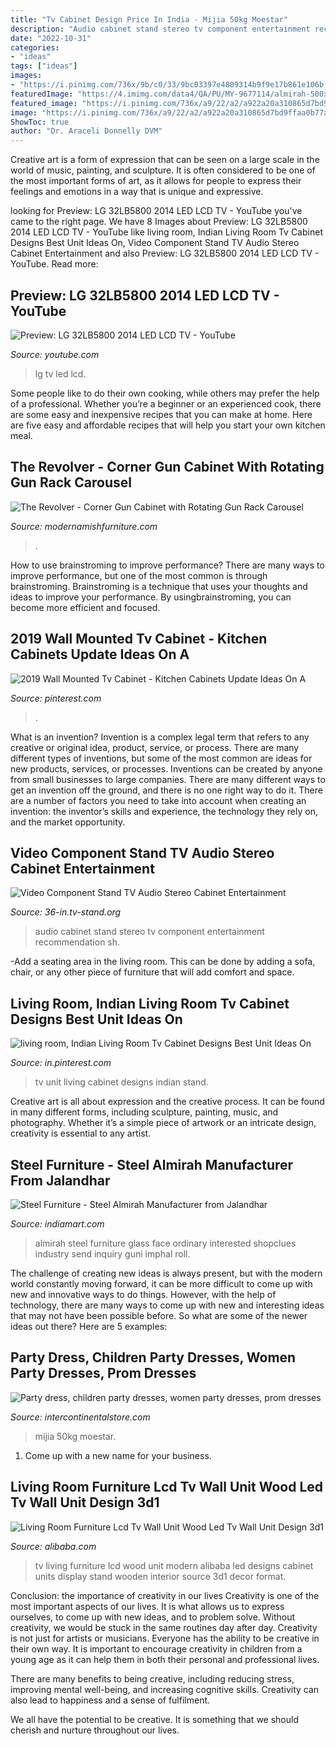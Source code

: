 ```yaml
---
title: "Tv Cabinet Design Price In India - Mijia 50kg Moestar"
description: "Audio cabinet stand stereo tv component entertainment recommendation sh"
date: "2022-10-31"
categories:
- "ideas"
tags: ["ideas"]
images:
- "https://i.pinimg.com/736x/9b/c0/33/9bc03397e4809314b9f9e17b861e106b.jpg"
featuredImage: "https://4.imimg.com/data4/QA/PU/MY-9677114/almirah-500x500.jpg"
featured_image: "https://i.pinimg.com/736x/a9/22/a2/a922a20a310865d7bd9ffaa0b77a04e7.jpg"
image: "https://i.pinimg.com/736x/a9/22/a2/a922a20a310865d7bd9ffaa0b77a04e7.jpg"
ShowToc: true
author: "Dr. Araceli Donnelly DVM"
---
```



Creative art is a form of expression that can be seen on a large scale in the world of music, painting, and sculpture. It is often considered to be one of the most important forms of art, as it allows for people to express their feelings and emotions in a way that is unique and expressive.

	

		
looking for Preview: LG 32LB5800 2014 LED LCD TV - YouTube you've came to the right page. We have 8 Images about Preview: LG 32LB5800 2014 LED LCD TV - YouTube like living room, Indian Living Room Tv Cabinet Designs Best Unit Ideas On, Video Component Stand TV Audio Stereo Cabinet Entertainment and also Preview: LG 32LB5800 2014 LED LCD TV - YouTube. Read more:
		
    
## Preview: LG 32LB5800 2014 LED LCD TV - YouTube

<img loading=lazy src="http://i.ytimg.com/vi/zg8Xe98d8Fo/maxresdefault.jpg" onerror="this.onerror=null;this.src='https://tse3.mm.bing.net/th?id=OIP.DIlQ-jkTW1ttp8_4YqcBtAHaEK&amp;pid=15.1';" alt="Preview: LG 32LB5800 2014 LED LCD TV - YouTube">

_Source: youtube.com_

>lg tv led lcd. 

	

Some people like to do their own cooking, while others may prefer the help of a professional. Whether you’re a beginner or an experienced cook, there are some easy and inexpensive recipes that you can make at home. Here are five easy and affordable recipes that will help you start your own kitchen meal.

    
## The Revolver - Corner Gun Cabinet With Rotating Gun Rack Carousel

<img loading=lazy src="https://cdn.shopify.com/s/files/1/0246/6981/4862/products/214GunCab-BrownMaple_1920x.jpg?v=1623203810" onerror="this.onerror=null;this.src='https://tse2.mm.bing.net/th?id=OIP.3Fl7iD5X42eaDnWgU_C_CAHaLf&amp;pid=15.1';" alt="The Revolver - Corner Gun Cabinet with Rotating Gun Rack Carousel">

_Source: modernamishfurniture.com_

>. 

	

How to use brainstroming to improve performance?
There are many ways to improve performance, but one of the most common is through brainstroming. Brainstroming is a technique that uses your thoughts and ideas to improve your performance. By usingbrainstroming, you can become more efficient and focused.

    
## 2019 Wall Mounted Tv Cabinet - Kitchen Cabinets Update Ideas On A

<img loading=lazy src="https://i.pinimg.com/736x/a9/22/a2/a922a20a310865d7bd9ffaa0b77a04e7.jpg" onerror="this.onerror=null;this.src='https://tse1.mm.bing.net/th?id=OIP.FCrxkUZ2mfIbIAioSyASoQHaJ3&amp;pid=15.1';" alt="2019 Wall Mounted Tv Cabinet - Kitchen Cabinets Update Ideas On A">

_Source: pinterest.com_

>. 

	

What is an invention?
Invention is a complex legal term that refers to any creative or original idea, product, service, or process. There are many different types of inventions, but some of the most common are ideas for new products, services, or processes. Inventions can be created by anyone from small businesses to large companies. There are many different ways to get an invention off the ground, and there is no one right way to do it. There are a number of factors you need to take into account when creating an invention: the inventor’s skills and experience, the technology they rely on, and the market opportunity.

    
## Video Component Stand TV Audio Stereo Cabinet Entertainment

<img loading=lazy src="https://images.tv-stand.org/l-m/video-component-stand-tv-audio-stereo-cabinet-v-2794392381.jpg" onerror="this.onerror=null;this.src='https://tse4.mm.bing.net/th?id=OIP.Z3z_HXjyjCG1DxqxUnLbuAHaHa&amp;pid=15.1';" alt="Video Component Stand TV Audio Stereo Cabinet Entertainment">

_Source: 36-in.tv-stand.org_

>audio cabinet stand stereo tv component entertainment recommendation sh. 

	

-Add a seating area in the living room. This can be done by adding a sofa, chair, or any other piece of furniture that will add comfort and space.

    
## Living Room, Indian Living Room Tv Cabinet Designs Best Unit Ideas On

<img loading=lazy src="https://i.pinimg.com/736x/9b/c0/33/9bc03397e4809314b9f9e17b861e106b.jpg" onerror="this.onerror=null;this.src='https://tse2.mm.bing.net/th?id=OIP.-FJbTnrynklE07dt16n0UgHaHa&amp;pid=15.1';" alt="living room, Indian Living Room Tv Cabinet Designs Best Unit Ideas On">

_Source: in.pinterest.com_

>tv unit living cabinet designs indian stand. 

	

Creative art is all about expression and the creative process. It can be found in many different forms, including sculpture, painting, music, and photography. Whether it’s a simple piece of artwork or an intricate design, creativity is essential to any artist.

    
## Steel Furniture - Steel Almirah Manufacturer From Jalandhar

<img loading=lazy src="https://4.imimg.com/data4/QA/PU/MY-9677114/almirah-500x500.jpg" onerror="this.onerror=null;this.src='https://tse2.mm.bing.net/th?id=OIP.CFkAvTmq0WxNlLggHOWJawAAAA&amp;pid=15.1';" alt="Steel Furniture - Steel Almirah Manufacturer from Jalandhar">

_Source: indiamart.com_

>almirah steel furniture glass face ordinary interested shopclues industry send inquiry guni imphal roll. 

	

The challenge of creating new ideas is always present, but with the modern world constantly moving forward, it can be more difficult to come up with new and innovative ways to do things. However, with the help of technology, there are many ways to come up with new and interesting ideas that may not have been possible before. So what are some of the newer ideas out there? Here are 5 examples: 

    
## Party Dress, Children Party Dresses, Women Party Dresses, Prom Dresses

<img loading=lazy src="https://ae01.alicdn.com/kf/HTB1fsDjahD1gK0jSZFyq6AiOVXaS.jpg" onerror="this.onerror=null;this.src='https://tse4.mm.bing.net/th?id=OIP.P0Kl_X2-alV015ybHyrE2QHaJ4&amp;pid=15.1';" alt="Party dress, children party dresses, women party dresses, prom dresses">

_Source: intercontinentalstore.com_

>mijia 50kg moestar. 

	

1. Come up with a new name for your business.

    
## Living Room Furniture Lcd Tv Wall Unit Wood Led Tv Wall Unit Design 3d1

<img loading=lazy src="https://sc01.alicdn.com/kf/HTB1Fpu_IVXXXXa5XpXXq6xXFXXXL/221268678/HTB1Fpu_IVXXXXa5XpXXq6xXFXXXL.jpg" onerror="this.onerror=null;this.src='https://tse2.mm.bing.net/th?id=OIP.Pfik1nZu3baBLZuzyjTF1QHaHa&amp;pid=15.1';" alt="Living Room Furniture Lcd Tv Wall Unit Wood Led Tv Wall Unit Design 3d1">

_Source: alibaba.com_

>tv living furniture lcd wood unit modern alibaba led designs cabinet units display stand wooden interior source 3d1 decor format. 

	

Conclusion: the importance of creativity in our lives
Creativity is one of the most important aspects of our lives. It is what allows us to express ourselves, to come up with new ideas, and to problem solve. Without creativity, we would be stuck in the same routines day after day.
Creativity is not just for artists or musicians. Everyone has the ability to be creative in their own way. It is important to encourage creativity in children from a young age as it can help them in both their personal and professional lives.

There are many benefits to being creative, including reducing stress, improving mental well-being, and increasing cognitive skills. Creativity can also lead to happiness and a sense of fulfilment.

We all have the potential to be creative. It is something that we should cherish and nurture throughout our lives.

